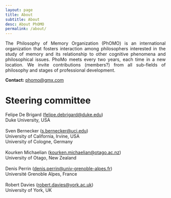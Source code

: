 ```yaml
---
layout: page
title: About
subtitle: About
desc: About PhOMO
permalink: /about/
---
```

<div align="justify">
  The Philosophy of Memory Organization (PhOMO) is an international organization that fosters interaction among philosophers interested in the study of memory and its relationship to other cognitive phenomena and philosophical issues. PhoMo meets every two years, each time in a new location. We invite contributions (members?) from all sub-fields of philosophy and stages of professional development.
</div> 

<b>Contact:</b> <a href="mailto:phomo@gmx.com">phomo@gmx.com</a>
<br />

<h1>Steering committee</h1>

<p>
Felipe De Brigard (<a href="mailto:felipe.debrigard@duke.edu">felipe.debrigard@duke.edu</a>)<br />
Duke University, USA<br />
<br />
Sven Bernecker (<a href="mailto:s.bernecker@uci.edu">s.bernecker@uci.edu</a>)<br />
University of California, Irvine, USA<br />
University of Cologne, Germany <br />
<br />
Kourken Michaelian (<a href="mailto:kourken.michaelian@otago.ac.nz">kourken.michaelian@otago.ac.nz</a>)<br />
University of Otago, New Zealand <br />
<br />
Denis Perrin (<a href="mailto:denis.perrin@univ-grenoble-alpes.fr">denis.perrin@univ-grenoble-alpes.fr</a>)<br />
Université Grenoble Alpes, France <br />
<br />
Robert Davies (<a href="mailto:robert.davies@york.ac.uk">robert.davies@york.ac.uk</a>)<br />
University of York, UK
</p>
